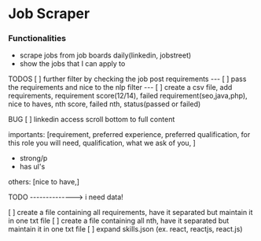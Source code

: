 # Job Scraper

### Functionalities

- scrape jobs from job boards daily(linkedin, jobstreet)
- show the jobs that I can apply to

TODOS
[ ] further filter by checking the job post requirements
--- [ ] pass the requirements and nice to the nlp filter
--- [ ] create a csv file, add requirements, requirement score(12/14), failed requirement(seo,java,php), nice to haves, nth score, failed nth, status(passed or failed)

BUG
[ ] linkedin access scroll bottom to full content

importants: [requirement, preferred experience, preferred qualification, for this role you will need, qualification, what we ask of you, ]

- strong/p
- has ul's

others: [nice to have,]

TODO --------------> i need data!

[ ] create a file containing all requirements, have it separated but maintain it in one txt file
[ ] create a file containing all nth, have it separated but maintain it in one txt file
[ ] expand skills.json (ex. react, reactjs, react.js)
